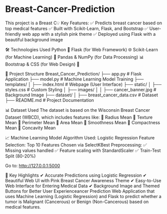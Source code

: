 # Breast-Cancer-Prediction
This project is a Breast C💡 Key Features:
✅ Predicts breast cancer based on top medical features
✅ Built with Scikit-Learn, Flask, and Bootstrap
✅ User-friendly web app with a stylish pink theme
✅ Deployed using Flask with a beautiful background image

🛠️ Technologies Used
Python 🐍
Flask (for Web Framework) 🌐
Scikit-Learn (for Machine Learning) 🤖
Pandas & NumPy (for Data Processing) 📊
Bootstrap & CSS (for Web Design) 🎨

📂 Project Structure
Breast_Cancer_Prediction/
├── app.py                  # Flask Application
├── model.py                # Machine Learning Model Training
├── templates/
│   ├── index.html          # Webpage (User Interface)
├── static/
│   ├── styles.css          # Custom Styling
│   ├── images/
│   │   ├── cancer_banner.jpg  # Background Image
├── dataset/
│   ├── breast_cancer_data.csv  # Dataset
├── README.md               # Project Documentation

📊 Dataset Used
The dataset is based on the Wisconsin Breast Cancer Dataset (WBCD), which includes features like:
🔹 Radius Mean
🔹 Texture Mean
🔹 Perimeter Mean
🔹 Area Mean
🔹 Smoothness Mean
🔹 Compactness Mean
🔹 Concavity Mean


📈 Machine Learning Model
Algorithm Used: Logistic Regression
Feature Selection: Top 10 Features Chosen via SelectKBest
Preprocessing:
✅ Missing values handled
✅ Feature scaling with StandardScaler
✅ Train-Test Split (80-20%)

Go to: http://127.0.0.1:5000 

🎯 Key Highlights
✔ Accurate Predictions using Logistic Regression
✔ Beautiful Web UI with Pink Breast Cancer Awareness Theme
✔ Easy-to-Use Web Interface for Entering Medical Data
✔ Background Image and Themed Buttons for Better User Experienceancer Prediction Web Application that uses Machine Learning (Logistic Regression) and Flask to predict whether a tumor is Malignant (Cancerous) or Benign (Non-Cancerous) based on medical features.
